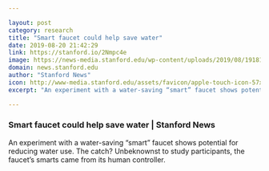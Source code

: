 ```yaml
---

layout: post
category: research
title: "Smart faucet could help save water"
date: 2019-08-20 21:42:29
link: https://stanford.io/2Nmpc4e
image: https://news-media.stanford.edu/wp-content/uploads/2019/08/19181105/sink3.jpg
domain: news.stanford.edu
author: "Stanford News"
icon: http://www-media.stanford.edu/assets/favicon/apple-touch-icon-57x57.png
excerpt: "An experiment with a water-saving “smart” faucet shows potential for reducing water use. The catch? Unbeknownst to study participants, the faucet’s smarts came from its human controller."

---
```


### Smart faucet could help save water | Stanford News

An experiment with a water-saving “smart” faucet shows potential for reducing water use. The catch? Unbeknownst to study participants, the faucet’s smarts came from its human controller.